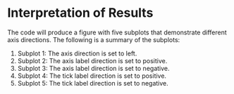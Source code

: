 # Interpretation of Results

The code will produce a figure with five subplots that demonstrate different axis directions. The following is a summary of the subplots:

1. Subplot 1: The axis direction is set to left.
2. Subplot 2: The axis label direction is set to positive.
3. Subplot 3: The axis label direction is set to negative.
4. Subplot 4: The tick label direction is set to positive.
5. Subplot 5: The tick label direction is set to negative.
